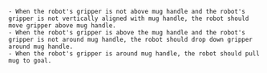 
    - When the robot's gripper is not above mug handle and the robot's gripper is not vertically aligned with mug handle, the robot should move gripper above mug handle.
    - When the robot's gripper is above the mug handle and the robot's gripper is not around mug handle, the robot should drop down gripper around mug handle.
    - When the robot's gripper is around mug handle, the robot should pull mug to goal.